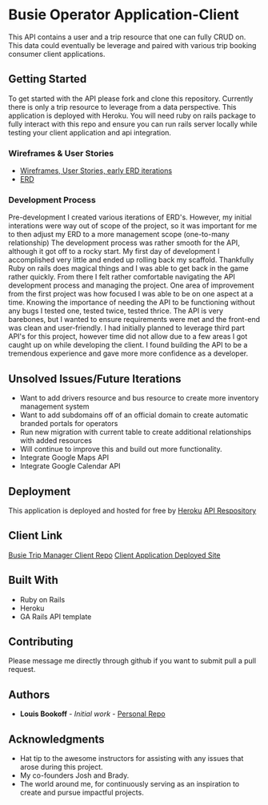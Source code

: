 # Busie Operator Application-Client

This API contains a user and a trip resource that one can fully CRUD on.  This data could eventually be leverage and paired with various trip booking consumer client applications.

## Getting Started

To get started with the API please fork and clone this repository.  Currently there is only a trip resource to leverage from a data perspective.  This application is deployed with Heroku.  You will need ruby on rails package to fully interact with this repo and ensure you can run rails server locally while testing your client application and api integration.

### Wireframes & User Stories

* [Wireframes, User Stories, early ERD iterations](https://imgur.com/a/PpmSF)
* [ERD](https://imgur.com/a/zzsUf)

### Development Process
Pre-development I created various iterations of ERD's.  However, my initial interations were way out of scope of the project, so it was important for me to then adjust my ERD to a more management scope (one-to-many relationship) The development process was rather smooth for the API, although it got off to a rocky start.  My first day of development I accomplished very little and ended up rolling back my scaffold.  Thankfully Ruby on rails does magical things and I was able to get back in the game rather quickly.  From there I felt rather comfortable navigating the API development process and managing the project.  One area of improvement from the first project was how focused I was able to be on one aspect at a time.  Knowing the importance of needing the API to be functioning without any bugs I tested one, tested twice, tested thrice.  The API is very barebones, but I wanted to ensure requirements were met and the front-end was clean and user-friendly.  I had initially planned to leverage third part API's for this project, however time did not allow due to a few areas I got caught up on while developing the client.  I found building the API to be a tremendous experience and gave more more confidence as a developer.

## Unsolved Issues/Future Iterations

* Want to add drivers resource and bus resource to create more inventory management system
* Want to add subdomains off of an official domain to create automatic branded portals for operators
* Run new migration with current table to create additional relationships with added resources
* Will continue to improve this and build out more functionality.
* Integrate Google Maps API
* Integrate Google Calendar API


## Deployment

This application is deployed and hosted for free by [Heroku](https://salty-everglades-61557.herokuapp.com)
[API Respository](https://github.com/louisbookoff/project-two-api)

## Client Link
[Busie Trip Manager Client Repo](https://github.com/louisbookoff/project-two-client-application)
[Client Application Deployed Site](https://louisbookoff.github.io/project-two-client-application/)

## Built With

* Ruby on Rails
* Heroku
* GA Rails API template

## Contributing

Please message me directly through github if you want to submit pull a pull request.

## Authors

* **Louis Bookoff** - *Initial work* - [Personal Repo](https://github.com/louisbookoff)


## Acknowledgments

* Hat tip to the awesome instructors for assisting with any issues that arose during this project.
* My co-founders Josh and Brady.
* The world around me, for continuously serving as an inspiration to create and pursue impactful projects.
